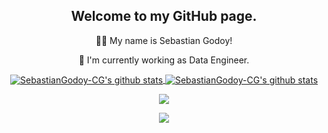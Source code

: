 <h2 align="center">
    Welcome to my GitHub page.
   </h2>
   <p align="center">
     👨‍💻 My name is Sebastian Godoy!
   </p>
   <p align="center">
     💼 I'm currently working as Data Engineer.
   </p>
      
   <p align="center">
     <a href="https://github.com/SebastianGodoy-CG" target="_blank">
       <img align="center" src="https://github-readme-stats.vercel.app/api?username=SebastianGodoy-CG&show_icons=true&theme=cobalt" alt="SebastianGodoy-CG's github stats" />
     </a>
     <a href="https://github.com/SebastianGodoy-CG" target="_blank">
       <img align="center" src="https://github-readme-stats.vercel.app/api/top-langs/?username=SebastianGodoy-CG&hide=html,css,Jupyter+Notebook,ruby,cmake,nsis,shell,procfile&theme=calm&langs_count=6&layout=compact" alt="SebastianGodoy-CG's github stats" />
     </a>
   <p>
   
   <p align="center">
     <img align="center" src="https://github-profile-trophy.vercel.app/?username=SebastianGodoy-CG&theme=onedark" />
   </p>
   
   <p align="center">
     <img align="center" src="https://raw.githubusercontent.com/sebasbrs/SebastianGodoy-CG/main/github-metrics.svg" />
   </p>
